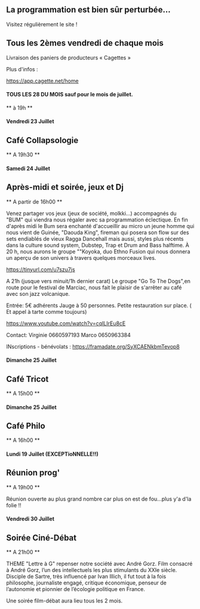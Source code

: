 

<!-- Exemple:

#### mardi 10 mars
## Café Oc.
** A partir de 18h30 **  
Où l'on partage <del>un bon repas à 8 €</del> tout en bavardant en occitan...   
__En auberge espagnole ! ! !__  
Chasdun pòrta son minjat e n'um boira tot aquò. Chacun apporte son repas et on mélange le tout. 
 [>>>> SOYEZ BENEVOLE,CLIQUEZ ICI<<<](http://www.date.marsnet.org/zqqlm9esy2sd2tfo)

fin exemple -->


## La programmation est bien sûr perturbée...
Visitez régulièrement le site !


## Tous les 2èmes vendredi de chaque mois
Livraison des paniers de producteurs « Cagettes »

Plus d'infos :

https://app.cagette.net/home


#### TOUS LES 28 DU MOIS sauf pour le mois de juillet.
** à 19h **


#### Vendredi 23 Juillet

## Café Collapsologie
** A 19h30 **

#### Samedi 24 Juillet

## Après-midi et soirée, jeux et Dj
** A partir de 16h00 **

Venez partager vos jeux (jeux de société, molkki...) accompagnés du "BUM" qui viendra nous régaler avec sa programmation éclectique.
En fin d'après midi le Bum sera enchanté d'accueillir au micro un jeune homme qui nous vient de Guinée, "Daouda King", fireman qui posera son flow sur des sets endiablés de vieux Ragga Dancehall mais aussi, styles plus récents dans la culture sound system, Dubstep, Trap et Drum and Bass halftime.
À 20 h, nous aurons le groupe ""Koyoka, duo Ethno Fusion qui nous donnera un aperçu de son univers à travers quelques morceaux lives.
 
https://tinyurl.com/u7szu7js
 
A 21h (jusque vers minuit/1h dernier carat) Le groupe "Go To The Dogs",en route pour le festival de Marciac, nous fait le plaisir de s'arrêter au café avec son jazz volcanique.
 
 Entrée: 5€ adhérents
Jauge à 50 personnes. Petite restauration sur place. ( Et appel à tarte comme toujours)
 

https://www.youtube.com/watch?v=cqILIrEu8cE
 
Contact:
Virginie 0660597193
Marco 0650963384
 
 
 
 INscriptions - bénévolats : https://framadate.org/SyXCAENkbmTevop8
 
#### Dimanche 25 Juillet

## Café Tricot
** A 15h00 **


#### Dimanche 25 Juillet

## Café Philo
** A 16h00 **

#### Lundi 19 Juillet (EXCEPTioNNELLE!!)

## Réunion prog'
** A 19h00 **

Réunion ouverte au plus grand nombre car plus on est de fou...plus y'a d'la folie !!

#### Vendredi 30 Juillet

## Soirée Ciné-Débat
** A 21h00 **

THEME 
"Lettre à G"  repenser notre société avec André Gorz.
Film consacré à André Gorz, l’un des intellectuels les plus stimulants du XXIe siècle. Disciple de Sartre, très influencé par Ivan Illich, il fut tout à la fois philosophe, journaliste engagé, critique économique, penseur de l’autonomie et pionnier de l’écologie politique en France.
 
Une soirée film-débat aura lieu tous les 2 mois.






